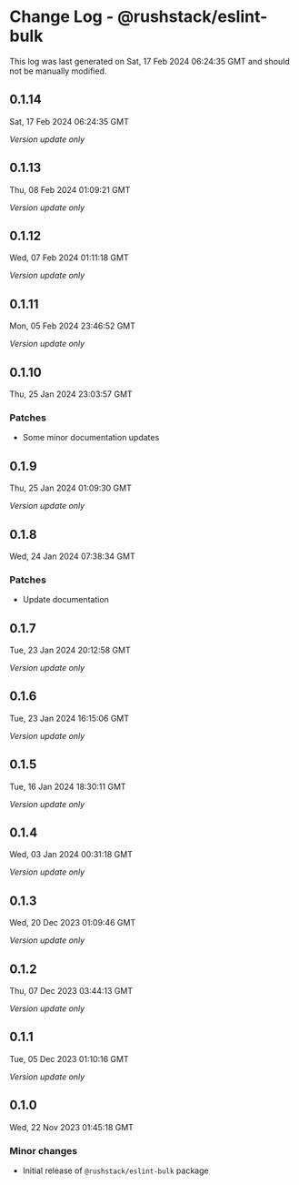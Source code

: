 # Change Log - @rushstack/eslint-bulk

This log was last generated on Sat, 17 Feb 2024 06:24:35 GMT and should not be manually modified.

## 0.1.14
Sat, 17 Feb 2024 06:24:35 GMT

_Version update only_

## 0.1.13
Thu, 08 Feb 2024 01:09:21 GMT

_Version update only_

## 0.1.12
Wed, 07 Feb 2024 01:11:18 GMT

_Version update only_

## 0.1.11
Mon, 05 Feb 2024 23:46:52 GMT

_Version update only_

## 0.1.10
Thu, 25 Jan 2024 23:03:57 GMT

### Patches

- Some minor documentation updates

## 0.1.9
Thu, 25 Jan 2024 01:09:30 GMT

_Version update only_

## 0.1.8
Wed, 24 Jan 2024 07:38:34 GMT

### Patches

- Update documentation

## 0.1.7
Tue, 23 Jan 2024 20:12:58 GMT

_Version update only_

## 0.1.6
Tue, 23 Jan 2024 16:15:06 GMT

_Version update only_

## 0.1.5
Tue, 16 Jan 2024 18:30:11 GMT

_Version update only_

## 0.1.4
Wed, 03 Jan 2024 00:31:18 GMT

_Version update only_

## 0.1.3
Wed, 20 Dec 2023 01:09:46 GMT

_Version update only_

## 0.1.2
Thu, 07 Dec 2023 03:44:13 GMT

_Version update only_

## 0.1.1
Tue, 05 Dec 2023 01:10:16 GMT

_Version update only_

## 0.1.0
Wed, 22 Nov 2023 01:45:18 GMT

### Minor changes

- Initial release of `@rushstack/eslint-bulk` package

